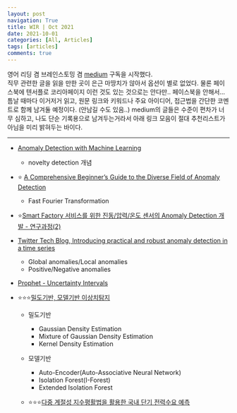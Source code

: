 ```yaml
---
layout: post
navigation: True
title: WIR | Oct 2021
date: 2021-10-01
categories: [All, Articles]
tags: [articles]
comments: true
---
```



영어 리딩 겸 브레인스토밍 겸 [medium](https://medium.com/) 구독을 시작했다.  
직무 관련한 글을 읽을 만한 곳이 은근 마땅치가 않아서 옵션이 별로 없었다. 물론 페이스북에 텐서플로 코리아페이지 이런 것도 있는 것으로는 안다만.. 페이스북을 안해서... 틈날 때마다 이거저거 읽고, 원문 링크와 키워드나 주요 아이디어, 접근법을 간단한 코멘트로 함께 남겨둘 예정이다. (안남길 수도 있음..) medium의 글들은 수준이 편차가 너무 심하고, 나도 단순 기록용으로 남겨두는거라서 아래 링크 모음이 절대 추천리스트가 아님을 미리 밝혀두는 바이다. 

---



- [Anomaly Detection with Machine Learning](https://medium.com/mlearning-ai/anomaly-detection-with-machine-learning-8fa942fb5adc)
	- novelty detection 개념
- ⭐️ [A Comprehensive Beginner’s Guide to the Diverse Field of Anomaly Detection](https://towardsdatascience.com/a-comprehensive-beginners-guide-to-the-diverse-field-of-anomaly-detection-8c818d153995) 
	- Fast Fourier Transformation
- ⭐️[Smart Factory 서비스를 위한 진동/압력/온도 센서의 Anomaly Detection 개발 - 연구과정(2)](https://devocean.sk.com/blog/techBoardDetail.do?page=&query=&ID=163325&searchData=AI+Fellowship&subIndex=&idList=%5B163325%2C+163213%5D)
- [Twitter Tech Blog, Introducing practical and robust anomaly detection in a time series](https://blog.twitter.com/engineering/en_us/a/2015/introducing-practical-and-robust-anomaly-detection-in-a-time-series)
	- Global anomalies/Local anomalies
	- Positive/Negative anomalies
- [Prophet - Uncertainty Intervals](https://facebook.github.io/prophet/docs/uncertainty_intervals.html)

- ⭐️⭐️⭐️[밀도기반, 모델기반 이상치탐지](https://github.com/pilsung-kang/Machine-Learning-Basics-Bflysoft/blob/master/Lecture%2010_Anomaly%20Detection.pdf)
	- 밀도기반
		- Gaussian Density Estimation
		- Mixture of Gaussian Density Estimation
		- Kernel Density Estimation
	- 모델기반
		- Auto-Encoder(Auto-Associative Neural Network)
		- Isolation Forest(I-Forest)
		- Extended Isolation Forest
	
	- ⭐️⭐️⭐️[다중 계절성 지수평활법을 활용한 국내 단기 전력수요 예측](http://www.keei.re.kr/web_keei/d_results.nsf/0/79400012C46DE29549257C5E004526D9/$file/%EA%B8%B0%EB%B3%B8%202013-06%20%EB%8B%A4%EC%A4%91%20%EA%B3%84%EC%A0%88%EC%84%B1%20%EC%A7%80%EC%88%98%ED%8F%89%ED%99%9C%EB%B2%95%EC%9D%84%20%ED%99%9C%EC%9A%A9%ED%95%9C%20%EA%B5%AD%EB%82%B4%20%EB%8B%A8%EA%B8%B0%20%EC%A0%84%EB%A0%A5%EC%88%98%EC%9A%94%20%EC%98%88%EC%B8%A1.pdf)



